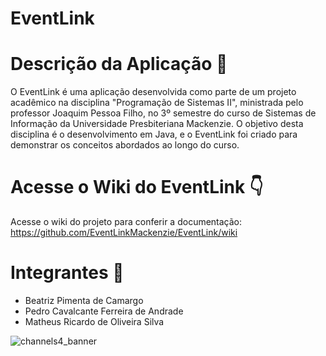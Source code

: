 # EventLink

# Descrição da Aplicação 📃

O EventLink é uma aplicação desenvolvida como parte de um projeto acadêmico na disciplina "Programação de Sistemas II", ministrada pelo professor Joaquim Pessoa Filho, no 3º semestre do curso de Sistemas de Informação da Universidade Presbiteriana Mackenzie. O objetivo desta disciplina é o desenvolvimento em Java, e o EventLink foi criado para demonstrar os conceitos abordados ao longo do curso.

# Acesse o Wiki do EventLink 👇

Acesse o wiki do projeto para conferir a documentação: https://github.com/EventLinkMackenzie/EventLink/wiki

# Integrantes 🔽

<ul>
  <li> Beatriz Pimenta de Camargo </li>
  <li> Pedro Cavalcante Ferreira de Andrade </li>
  <li> Matheus Ricardo de Oliveira Silva </li>
</ul>

![channels4_banner](https://github.com/user-attachments/assets/1021f93c-13a9-486a-8c5c-80624679bb57)





